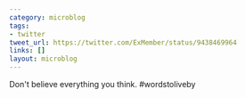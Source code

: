 ```yaml
---
category: microblog
tags:
- twitter
tweet_url: https://twitter.com/ExMember/status/9438469964
links: []
layout: microblog
---
```

Don't believe everything you think. #wordstoliveby
